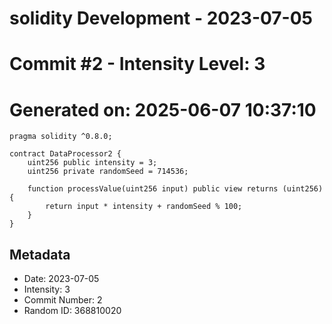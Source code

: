 ﻿# solidity Development - 2023-07-05
# Commit #2 - Intensity Level: 3
# Generated on: 2025-06-07 10:37:10
```solidity
pragma solidity ^0.8.0;

contract DataProcessor2 {
    uint256 public intensity = 3;
    uint256 private randomSeed = 714536;

    function processValue(uint256 input) public view returns (uint256) {
        return input * intensity + randomSeed % 100;
    }
}
```
## Metadata
- Date: 2023-07-05
- Intensity: 3
- Commit Number: 2
- Random ID: 368810020
